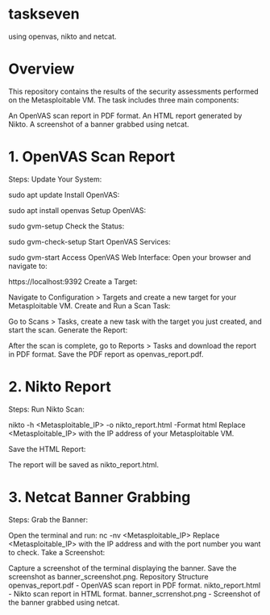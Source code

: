 # taskseven
using openvas, nikto and netcat.
# Overview
This repository contains the results of the security assessments performed on the Metasploitable VM. The task includes three main components:

An OpenVAS scan report in PDF format.
An HTML report generated by Nikto.
A screenshot of a banner grabbed using netcat.
# 1. OpenVAS Scan Report
Steps:
Update Your System:

sudo apt update
Install OpenVAS:

sudo apt install openvas
Setup OpenVAS:

sudo gvm-setup
Check the Status:

sudo gvm-check-setup
Start OpenVAS Services:

sudo gvm-start
Access OpenVAS Web Interface: Open your browser and navigate to:

https://localhost:9392
Create a Target:

Navigate to Configuration > Targets and create a new target for your Metasploitable VM.
Create and Run a Scan Task:

Go to Scans > Tasks, create a new task with the target you just created, and start the scan.
Generate the Report:

After the scan is complete, go to Reports > Tasks and download the report in PDF format.
Save the PDF report as openvas_report.pdf.

# 2. Nikto Report
Steps:
Run Nikto Scan:

nikto -h <Metasploitable_IP> -o nikto_report.html -Format html
Replace <Metasploitable_IP> with the IP address of your Metasploitable VM.

Save the HTML Report:

The report will be saved as nikto_report.html.

# 3. Netcat Banner Grabbing
Steps:
Grab the Banner:

Open the terminal and run:
nc -nv <Metasploitable_IP> <Port>
Replace <Metasploitable_IP> with the IP address and <Port> with the port number you want to check.
Take a Screenshot:

Capture a screenshot of the terminal displaying the banner.
Save the screenshot as banner_screenshot.png.
Repository Structure
openvas_report.pdf - OpenVAS scan report in PDF format.
nikto_report.html - Nikto scan report in HTML format.
banner_scrrenshot.png - Screenshot of the banner grabbed using netcat.
